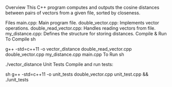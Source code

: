 Overview
This C++ program computes and outputs the cosine distances between pairs of vectors from a given file, sorted by closeness.

Files
main.cpp: Main program file.
double_vector.cpp: Implements vector operations.
double_read_vector.cpp: Handles reading vectors from file.
my_distance.cpp: Defines the structure for storing distances.
Compile & Run
To Compile
sh

g++ -std=c++11 -o vector_distance double_read_vector.cpp double_vector.cpp my_distance.cpp main.cpp
To Run
sh

./vector_distance
Unit Tests
Compile and run tests:

sh
g++ -std=c++11 -o unit_tests double_vector.cpp unit_test.cpp && ./unit_tests
